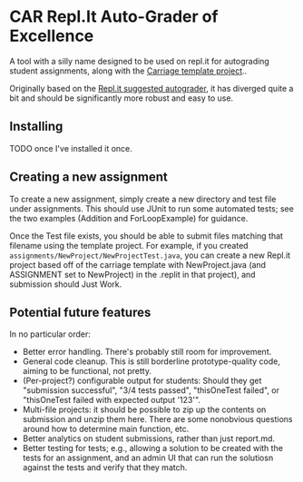 CAR Repl.It Auto-Grader of Excellence
=====================================

A tool with a silly name designed to be used on repl.it for autograding student assignments, along with the
[Carriage template project](https://github.com/edanaher/carriage-template)..

Originally based on the [Repl.it suggested autograder](https://docs.repl.it/Teams/CentralizedAutograder-java),
it has diverged quite a bit and should be significantly more robust and easy to use.

Installing
----------
TODO once I've installed it once.

Creating a new assignment
-------------------------
To create a new assignment, simply create a new directory and test file under assignments.  This should use
JUnit to run some automated tests; see the two examples (Addition and ForLoopExample) for guidance.

Once the Test file exists, you should be able to submit files matching that filename using the template
project.  For example, if you created `assignments/NewProject/NewProjectTest.java`, you can create a new
Repl.it project based off of the carriage template with NewProject.java (and ASSIGNMENT set to NewProject) in
the .replit in that project), and submission should Just Work.

Potential future features
-------------------------
In no particular order:

- Better error handling.  There's probably still room for improvement.
- General code cleanup.  This is still borderline prototype-quality code, aiming to be functional, not pretty.
- (Per-project?) configurable output for students: Should they get "submission successful", "3/4 tests
passed", "thisOneTest failed", or "thisOneTest failed with expected output '123'".
- Multi-file projects: it should be possible to zip up the contents on submission and unzip them here.  There
are some nonobvious questions around how to determine main function, etc.
- Better analytics on student submissions, rather than just report.md.
- Better testing for tests; e.g., allowing a solution to be created with the tests for an assignment, and an
admin UI that can run the solutiosn against the tests and verify that they match.
